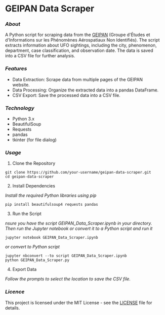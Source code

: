# GEIPAN Data Scraper

### **_About_**

A Python script for scraping data from the [GEIPAN](https://www.cnes-geipan.fr/) (Groupe d'Études et d'Informations sur les Phénomènes Aérospatiaux Non Identifiés). The script extracts information about UFO sightings, including the city, phenomenon, department, case classification, and observation date. The data is saved into a CSV file for further analysis.



### **_Features_**

* Data Extraction: Scrape data from multiple pages of the GEIPAN website.
* Data Processing: Organize the extracted data into a pandas DataFrame.
* CSV Export: Save the processed data into a CSV file.

### **_Technology_**

* Python 3.x
* BeautifulSoup
* Requests
* pandas
* tkinter (for file dialog)

### **_Usage_**

1. Clone the Repository

```
git clone https://github.com/your-username/geipan-data-scraper.git
cd geipan-data-scraper
```

2. Install Dependencies

_Install the required Python libraries using pip_
```
pip install beautifulsoup4 requests pandas
```

3. Run the Script

_nsure you have the script GEIPAN_Data_Scraper.ipynb in your directory. Then run the Jupyter notebook or convert it to a Python script and run it_
```
jupyter notebook GEIPAN_Data_Scraper.ipynb
```
_or convert to Python script_
```
jupyter nbconvert --to script GEIPAN_Data_Scraper.ipynb
python GEIPAN_Data_Scraper.py
```

4. Export Data

_Follow the prompts to select the location to save the CSV file._

### **_Licence_**

This project is licensed under the MIT License - see the [LICENSE](https://github.com/Jelared/Project-GEIPAN?tab=MIT-1-ov-file) file for details.

